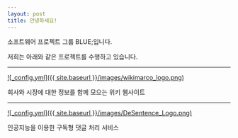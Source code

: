 ```yaml
---
layout: post
title: 안녕하세요!
---
```


소프트웨어 프로젝트 그룹 BLUE;입니다.

저희는 아래와 같은 프로젝트를 수행하고 있습니다.

***
[![_config.yml]({{ site.baseurl }}/images/wikimarco_logo.png)](https://www.wikimarco.com)

회사와 시장에 대한 정보를 함께 모으는 위키 웹사이트

***
[![_config.yml]({{ site.baseurl }}/images/DeSentence_Logo.png)](https://www.desentence.com)

인공지능을 이용한 구독형 댓글 처리 서비스

